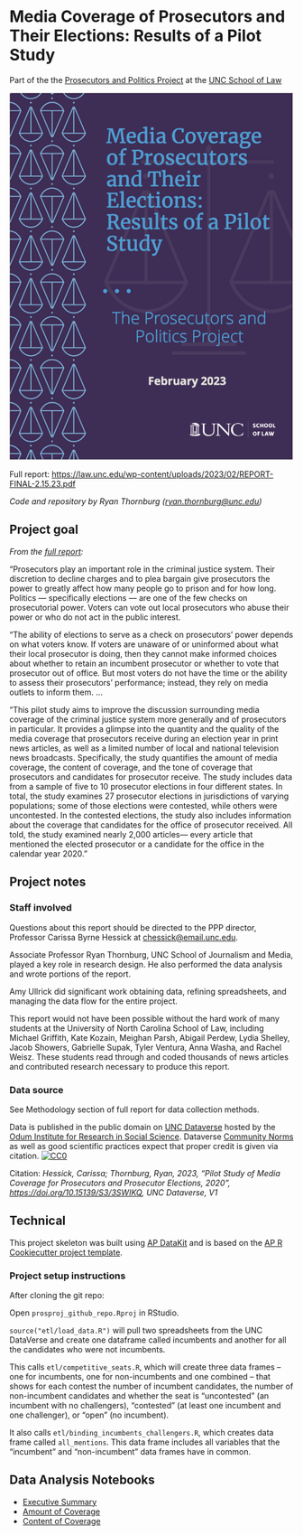 Media Coverage of Prosecutors and Their Elections: Results of a Pilot
Study
================

Part of the the [Prosecutors and Politics
Project](https://law.unc.edu/academics/centers-and-programs/prosecutors-and-politics-project/)
at the [UNC School of Law](https://law.unc.edu/)

<div>

[![](publish/report_cover.png)](https://law.unc.edu/wp-content/uploads/2023/02/REPORT-FINAL-2.15.23.pdf)

</div>

Full report:
<https://law.unc.edu/wp-content/uploads/2023/02/REPORT-FINAL-2.15.23.pdf>

*Code and repository by Ryan Thornburg (<ryan.thornburg@unc.edu>)*

## Project goal

*From the [full
report](https://law.unc.edu/wp-content/uploads/2023/02/REPORT-FINAL-2.15.23.pdf):*

“Prosecutors play an important role in the criminal justice system.
Their discretion to decline charges and to plea bargain give prosecutors
the power to greatly affect how many people go to prison and for how
long. Politics — specifically elections — are one of the few checks on
prosecutorial power. Voters can vote out local prosecutors who abuse
their power or who do not act in the public interest.

“The ability of elections to serve as a check on prosecutors’ power
depends on what voters know. If voters are unaware of or uninformed
about what their local prosecutor is doing, then they cannot make
informed choices about whether to retain an incumbent prosecutor or
whether to vote that prosecutor out of office. But most voters do not
have the time or the ability to assess their prosecutors’ performance;
instead, they rely on media outlets to inform them. …

“This pilot study aims to improve the discussion surrounding media
coverage of the criminal justice system more generally and of
prosecutors in particular. It provides a glimpse into the quantity and
the quality of the media coverage that prosecutors receive during an
election year in print news articles, as well as a limited number of
local and national television news broadcasts. Specifically, the study
quantifies the amount of media coverage, the content of coverage, and
the tone of coverage that prosecutors and candidates for prosecutor
receive. The study includes data from a sample of five to 10 prosecutor
elections in four different states. In total, the study examines 27
prosecutor elections in jurisdictions of varying populations; some of
those elections were contested, while others were uncontested. In the
contested elections, the study also includes information about the
coverage that candidates for the office of prosecutor received. All
told, the study examined nearly 2,000 articles— every article that
mentioned the elected prosecutor or a candidate for the office in the
calendar year 2020.”

## Project notes

### Staff involved

Questions about this report should be directed to the PPP director,
Professor Carissa Byrne Hessick at <chessick@email.unc.edu>.

Associate Professor Ryan Thornburg, UNC School of Journalism and Media,
played a key role in research design. He also performed the data
analysis and wrote portions of the report.

Amy Ullrick did significant work obtaining data, refining spreadsheets,
and managing the data flow for the entire project.

This report would not have been possible without the hard work of many
students at the University of North Carolina School of Law, including
Michael Griffith, Kate Kozain, Meighan Parsh, Abigail Perdew, Lydia
Shelley, Jacob Showers, Gabrielle Supak, Tyler Ventura, Anna Washa, and
Rachel Weisz. These students read through and coded thousands of news
articles and contributed research necessary to produce this report.

### Data source

See Methodology section of full report for data collection methods.

Data is published in the public domain on [UNC
Dataverse](https://dataverse.unc.edu/) hosted by the [Odum Institute for
Research in Social Science](http://www.odum.unc.edu/). Dataverse
[Community
Norms](https://dataverse.org/best-practices/dataverse-community-norms "Dataverse Community Norms - Dataverse.org")
as well as good scientific practices expect that proper credit is given
via citation.
[<img src="https://licensebuttons.net/p/zero/1.0/80x15.png"
style="border-style: none" alt="CC0" />](http://creativecommons.org/publicdomain/zero/1.0/)

Citation: *Hessick, Carissa; Thornburg, Ryan, 2023, “Pilot Study of
Media Coverage for Prosecutors and Prosecutor Elections, 2020”,
<https://doi.org/10.15139/S3/3SWIKQ>, UNC Dataverse, V1*

## Technical

This project skeleton was built using [AP
DataKit](http://datakit.ap.org/) and is based on the [AP R Cookiecutter
project
template](https://github.com/associatedpress/cookiecutter-r-project).

### Project setup instructions

After cloning the git repo:

Open `prosproj_github_repo.Rproj` in RStudio.

`source("etl/load_data.R")` will pull two spreadsheets from the UNC
DataVerse and create one dataframe called incumbents and another for all
the candidates who were not incumbents.

This calls `etl/competitive_seats.R`, which will create three data
frames – one for incumbents, one for non-incumbents and one combined –
that shows for each contest the number of incumbent candidates, the
number of non-incumbent candidates and whether the seat is “uncontested”
(an incumbent with no challengers), “contested” (at least one incumbent
and one challenger), or “open” (no incumbent).

It also calls `etl/binding_incumbents_challengers.R`, which creates data
frame called `all_mentions`. This data frame includes all variables that
the “incumbent” and “non-incumbent” data frames have in common.

## Data Analysis Notebooks

- [Executive
  Summary](https://rtburg.github.io/prosecutors_and_politics_media_pilot/)
- [Amount of
  Coverage](https://rtburg.github.io/prosecutors_and_politics_media_pilot/coverage_amount.html)
- [Content of
  Coverage](https://rtburg.github.io/prosecutors_and_politics_media_pilot/coverage_content.html)
